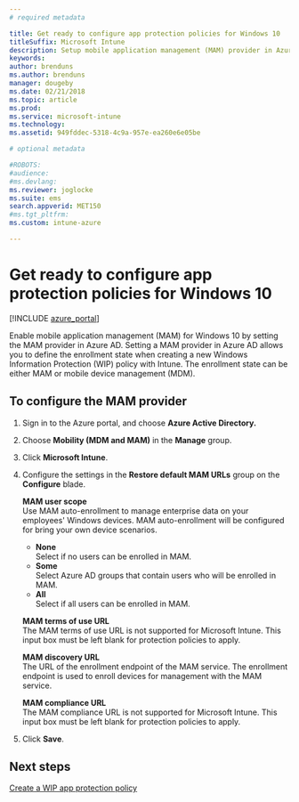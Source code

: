 ```yaml
---
# required metadata

title: Get ready to configure app protection policies for Windows 10 
titleSuffix: Microsoft Intune
description: Setup mobile application management (MAM) provider in Azure AD.
keywords:
author: brenduns
ms.author: brenduns
manager: dougeby
ms.date: 02/21/2018
ms.topic: article
ms.prod:
ms.service: microsoft-intune
ms.technology:
ms.assetid: 949fddec-5318-4c9a-957e-ea260e6e05be

# optional metadata

#ROBOTS:
#audience:
#ms.devlang:
ms.reviewer: joglocke
ms.suite: ems
search.appverid: MET150
#ms.tgt_pltfrm:
ms.custom: intune-azure

---
```


# Get ready to configure app protection policies for Windows 10 

[!INCLUDE [azure_portal](./includes/azure_portal.md)]

Enable mobile application management (MAM) for Windows 10 by setting the MAM provider in Azure AD. Setting a MAM provider in Azure AD allows you to define the enrollment state when creating a new Windows Information Protection (WIP) policy with Intune. The enrollment state can be either MAM or mobile device management (MDM).

## To configure the MAM provider

1. Sign in to the Azure portal, and choose **Azure Active Directory.**

2. Choose **Mobility (MDM and MAM)** in the **Manage** group.

3. Click **Microsoft Intune**.

4. Configure the settings in the  **Restore default MAM URLs** group on the **Configure** blade.

   **MAM user scope**  
   Use MAM auto-enrollment to manage enterprise data on your employees' Windows devices. MAM auto-enrollment will be configured for bring your own device scenarios.<ul><li>**None**<br>Select if no users can be enrolled in MAM.</li><li>**Some**<br>Select Azure AD groups that contain users who will be enrolled in MAM.</li><li>**All**<br>Select if all users can be enrolled in MAM.</li></ul>

   **MAM terms of use URL**  
   The MAM terms of use URL is not supported for Microsoft Intune. This input box must be left blank for protection policies to apply.

   **MAM discovery URL**  
   The URL of the enrollment endpoint of the MAM service. The enrollment endpoint is used to enroll devices for management with the MAM service.

   **MAM compliance URL**  
   The MAM compliance URL is not supported for Microsoft Intune. This input box must be left blank for protection policies to apply. 

5.  Click **Save**.

## Next steps

[Create a WIP app protection policy](windows-information-protection-policy-create.md)
